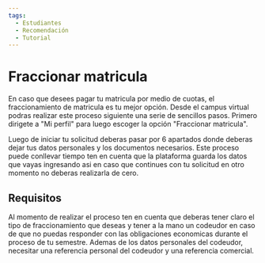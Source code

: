```yaml
---
tags:
  - Estudiantes
  - Recomendación
  - Tutorial
---
```


# Fraccionar matricula

En caso que desees pagar tu matricula por medio de cuotas, el fraccionamiento de matricula es tu mejor opción. Desde el campus virtual podras realizar este proceso siguiente una serie de sencillos pasos. Primero dirigete a "Mi perfil" para luego escoger la opción "Fraccionar matricula".

Luego de iniciar tu solicitud deberas pasar por 6 apartados donde deberas dejar tus datos personales y los documentos necesarios. Este proceso puede conllevar tiempo ten en cuenta que la plataforma guarda los datos que vayas ingresando asi en caso que continues con tu solicitud en otro momento no deberas realizarla de cero.

## Requisitos

Al momento de realizar el proceso ten en cuenta que deberas tener claro el tipo de fraccionamiento que deseas y tener a la mano un codeudor en caso de que no puedas responder con las obligaciones economicas durante el proceso de tu semestre. Ademas de los datos personales del codeudor, necesitar una referencia personal del codeudor y una referencia comercial.
